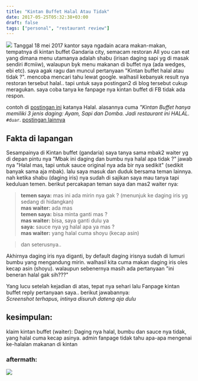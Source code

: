 ```yaml
---
title: "Kintan Buffet Halal Atau Tidak"
date: 2017-05-25T05:32:38+03:00
draft: false
tags: ["personal", "restaurant review"]
---
```


![](https://cdn-images-1.medium.com/max/1600/0*dq3oyJyMMlDfx1zb.)
Tanggal 18 mei 2017 kantor saya ngadain acara makan-makan, tempatnya di kintan buffet Gandaria city, semacam restoran All you can eat yang dimana menu utamanya adalah shabu (irisan daging sapi yg di masak sendiri #cmiiw), walaupun byk menu makanan di buffet nya (ada wedges, ebi etc). saya agak ragu dan muncul pertanyaan "Kintan buffet halal atau tidak ?". mencoba mencari tahu lewat google. walhasil kebanyak result nya restoran tersebut halal.. tapi untuk saya postingan2 di blog tersebut cukup meragukan. saya coba tanya ke fanpage nya kintan buffet di FB tidak ada respon.

contoh di [postingan ini](https://medium.com/r/?url=https%3A%2F%2Ffoodtravelid.wordpress.com%2F2016%2F07%2F05%2Fkintan-buffet%2F) katanya Halal. alasannya cuma _"Kintan Buffet hanya memiliki 3 jenis daging: Ayam, Sapi dan Domba. Jadi restaurant ini HALAL._ `#duar`. [postingan lainnya](https://medium.com/r/?url=http%3A%2F%2Fwww.godzillatummy.com%2F6-all-you-can-eat-buffet-yang-wajib-dicoba-di-jakarta%2F)


## Fakta di lapangan

Sesampainya di Kintan buffet (gandaria) saya tanya sama mbak2 waiter yg di depan pintu nya "Mbak ini daging dan bumbu nya halal apa tidak ?" jawab nya "Halal mas, tapi untuk sauce original nya ada bir nya sedikit" (sedikit banyak sama aja mbak). lalu saya masuk dan duduk bersama teman lainnya. nah ketika shabu (daging iris) nya sudah di sajikan saya mau tanya tapi keduluan temen. berikut percakapan teman saya dan mas2 waiter nya:

> __temen saya:__ mas ini ada mirin nya gak ? (menunjuk ke daging iris yg sedang di hidangkan)  
> __mas waiter:__ ada mas  
> __temen saya:__ bisa minta ganti mas ?  
> __mas waiter:__ bisa, saya ganti dulu ya  
> __saya:__ sauce nya yg halal apa ya mas ?  
> __mas waiter:__ yang halal cuma shoyu (kecap asin)  

> dan seterusnya..  

Akhirnya daging iris nya diganti, by default daging irisnya sudah di lumuri bumbu yang mengandung mirin. walhasil kita cuma makan daging iris oles kecap asin (shoyu). walaupun sebenernya masih ada pertanyaan "ini beneran halal gak sih???"

Yang lucu setelah kejadian di atas, tepat nya sehari lalu Fanpage kintan buffet reply pertanyaan saya.. berikut jawabannya:  
_Screenshot terhapus, intinya disuruh dateng aja dulu_

## kesimpulan:
klaim kintan buffet (waiter): Daging nya halal, bumbu dan sauce nya tidak, yang halal cuma kecap asinya.
admin fanpage tidak tahu apa-apa mengenai ke-halalan makanan di kintan


### aftermath:
![](https://cdn-images-1.medium.com/max/1600/0*e9cnX_Be9tvpwTrp.)

